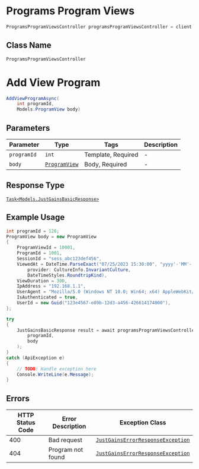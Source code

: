 # Programs Program Views

```csharp
ProgramsProgramViewsController programsProgramViewsController = client.ProgramsProgramViewsController;
```

## Class Name

`ProgramsProgramViewsController`


# Add View Program

```csharp
AddViewProgramAsync(
    int programId,
    Models.ProgramView body)
```

## Parameters

| Parameter | Type | Tags | Description |
|  --- | --- | --- | --- |
| `programId` | `int` | Template, Required | - |
| `body` | [`ProgramView`](../../doc/models/program-view.md) | Body, Required | - |

## Response Type

[`Task<Models.JustGainsBasicResponse>`](../../doc/models/just-gains-basic-response.md)

## Example Usage

```csharp
int programId = 126;
ProgramView body = new ProgramView
{
    ProgramViewId = 10001,
    ProgramId = 1001,
    SessionId = "sess_abc123def456",
    ViewedAt = DateTime.ParseExact("07/25/2023 15:30:00", "yyyy'-'MM'-'dd'T'HH':'mm':'ss.FFFFFFFK",
        provider: CultureInfo.InvariantCulture,
        DateTimeStyles.RoundtripKind),
    ViewDuration = 300,
    IpAddress = "192.168.1.1",
    UserAgent = "Mozilla/5.0 (Windows NT 10.0; Win64; x64) AppleWebKit/537.36 (KHTML, like Gecko) Chrome/91.0.4472.124 Safari/537.36",
    IsAuthenticated = true,
    UserId = new Guid("123e4567-e89b-12d3-a456-426614174000"),
};

try
{
    JustGainsBasicResponse result = await programsProgramViewsController.AddViewProgramAsync(
        programId,
        body
    );
}
catch (ApiException e)
{
    // TODO: Handle exception here
    Console.WriteLine(e.Message);
}
```

## Errors

| HTTP Status Code | Error Description | Exception Class |
|  --- | --- | --- |
| 400 | Bad request | [`JustGainsErrorResponseException`](../../doc/models/just-gains-error-response-exception.md) |
| 404 | Program not found | [`JustGainsErrorResponseException`](../../doc/models/just-gains-error-response-exception.md) |


